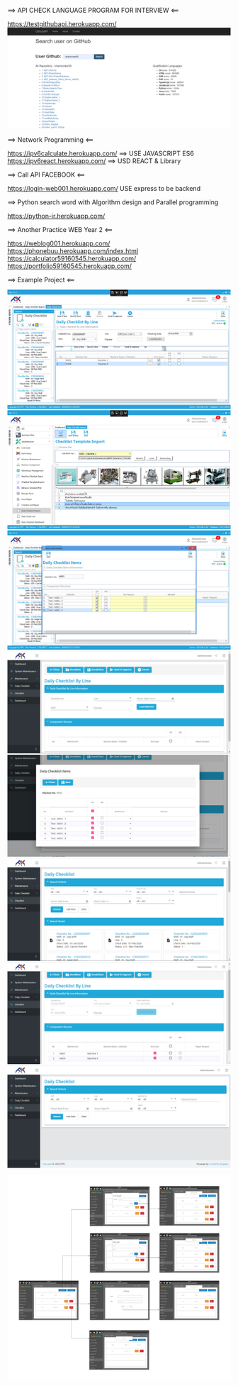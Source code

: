 ==> API CHECK LANGUAGE PROGRAM FOR INTERVIEW <==

https://testgithubapi.herokuapp.com/
![Image of Program GIT](https://github.com/chainrocker55/LINK-PROJECT/blob/master/Interface%20Flex/GIT_API.PNG)

==> Network Programming <==

https://ipv6calculate.herokuapp.com/ ==> USE JAVASCRIPT ES6
https://ipv6react.herokuapp.com/ ==> USD REACT & Library


==> Call API FACEBOOK <==

https://login-web001.herokuapp.com/ USE express to be backend


==> Python search word with Algorithm design and Parallel programming 

https://python-ir.herokuapp.com/


==> Another Practice WEB Year 2 <==

https://weblog001.herokuapp.com/
https://phonebuu.herokuapp.com/index.html
https://calculator59160545.herokuapp.com/
https://portfolio59160545.herokuapp.com/

==> Example Project <==

![Image of Program Flex1](https://github.com/chainrocker55/LINK-PROJECT/blob/master/Interface%20Flex/Checklist%20By%20Line.PNG)
![Image of Program Flex2](https://github.com/chainrocker55/LINK-PROJECT/blob/master/Interface%20Flex/Checklist%20Import_winform.PNG)
![Image of Program Flex3](https://github.com/chainrocker55/LINK-PROJECT/blob/master/Interface%20Flex/Checlist%20Item_Win.PNG)
![Image of Program Flex4](https://github.com/chainrocker55/LINK-PROJECT/blob/master/Interface%20Flex/OnAddChecklist.PNG)
![Image of Program Flex5](https://github.com/chainrocker55/LINK-PROJECT/blob/master/Interface%20Flex/OnDoubleClickRow.PNG)
![Image of Program Flex6](https://github.com/chainrocker55/LINK-PROJECT/blob/master/Interface%20Flex/OnSearch.PNG)
![Image of Program Flex7](https://github.com/chainrocker55/LINK-PROJECT/blob/master/Interface%20Flex/OnSelectChecklist.PNG)
![Image of Program Flex8](https://github.com/chainrocker55/LINK-PROJECT/blob/master/Interface%20Flex/SearchCriteria.PNG)

![Image of Program Examinete](https://github.com/chainrocker55/LINK-PROJECT/blob/master/Interface%20Flex/bLPilVWH._kw.png)
